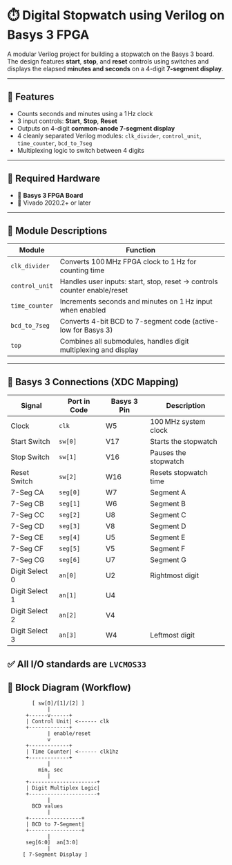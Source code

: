 # ⏱️ Digital Stopwatch using Verilog on Basys 3 FPGA

A modular Verilog project for building a stopwatch on the Basys 3 board. The design features **start**, **stop**, and **reset** controls using switches and displays the elapsed **minutes and seconds** on a 4-digit **7-segment display**.

---

## 📌 Features

- Counts seconds and minutes using a 1 Hz clock
- 3 input controls: **Start**, **Stop**, **Reset**
- Outputs on 4-digit **common-anode 7-segment display**
- 4 cleanly separated Verilog modules: `clk_divider`, `control_unit`, `time_counter`, `bcd_to_7seg`
- Multiplexing logic to switch between 4 digits

---

## 🔧 Required Hardware

- 🧠 **Basys 3 FPGA Board**
- 🧵 Vivado 2020.2+ or later

---

## 📁 Module Descriptions

| Module         | Function                                                                 |
|----------------|--------------------------------------------------------------------------|
| `clk_divider`  | Converts 100 MHz FPGA clock to 1 Hz for counting time                    |
| `control_unit` | Handles user inputs: start, stop, reset → controls counter enable/reset |
| `time_counter` | Increments seconds and minutes on 1 Hz input when enabled               |
| `bcd_to_7seg`  | Converts 4-bit BCD to 7-segment code (active-low for Basys 3)           |
| `top`          | Combines all submodules, handles digit multiplexing and display         |

---

## 📌 Basys 3 Connections (XDC Mapping)

| **Signal**     | **Port in Code** | **Basys 3 Pin** | **Description**       |
|----------------|------------------|------------------|------------------------|
| Clock          | `clk`            | W5               | 100 MHz system clock   |
| Start Switch   | `sw[0]`          | V17              | Starts the stopwatch   |
| Stop Switch    | `sw[1]`          | V16              | Pauses the stopwatch   |
| Reset Switch   | `sw[2]`          | W16              | Resets stopwatch time  |
| 7-Seg CA       | `seg[0]`         | W7               | Segment A              |
| 7-Seg CB       | `seg[1]`         | W6               | Segment B              |
| 7-Seg CC       | `seg[2]`         | U8               | Segment C              |
| 7-Seg CD       | `seg[3]`         | V8               | Segment D              |
| 7-Seg CE       | `seg[4]`         | U5               | Segment E              |
| 7-Seg CF       | `seg[5]`         | V5               | Segment F              |
| 7-Seg CG       | `seg[6]`         | U7               | Segment G              |
| Digit Select 0 | `an[0]`          | U2               | Rightmost digit        |
| Digit Select 1 | `an[1]`          | U4               |                        |
| Digit Select 2 | `an[2]`          | V4               |                        |
| Digit Select 3 | `an[3]`          | W4               | Leftmost digit         |

✅ All I/O standards are `LVCMOS33`  
---

## 🧠 Block Diagram (Workflow)

```text
        [ sw[0]/[1]/[2] ]
             |
      +------v------+
      | Control Unit| <------ clk
      +-------------+
             | enable/reset
             v
      +-------------+
      | Time Counter| <------ clk1hz
      +-------------+
             |
          min, sec
             |
      +----------------------+
      | Digit Multiplex Logic|
      +----------------------+
             |
        BCD values
             |
      +-----------------+
      | BCD to 7-Segment|
      +-----------------+
             |
      seg[6:0]  an[3:0]
             |
     [ 7-Segment Display ]
